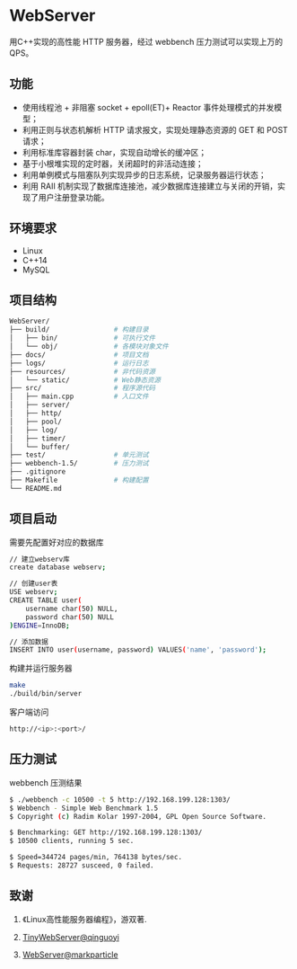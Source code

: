 # WebServer

用C++实现的高性能 HTTP 服务器，经过 webbench 压力测试可以实现上万的 QPS。

## 功能

- 使用线程池 + 非阻塞 socket + epoll(ET)+ Reactor 事件处理模式的并发模型；
- 利用正则与状态机解析 HTTP 请求报文，实现处理静态资源的 GET 和 POST 请求；
- 利用标准库容器封装 char，实现自动增长的缓冲区；
- 基于小根堆实现的定时器，关闭超时的非活动连接；
- 利用单例模式与阻塞队列实现异步的日志系统，记录服务器运行状态；
- 利用 RAII 机制实现了数据库连接池，减少数据库连接建立与关闭的开销，实现了用户注册登录功能。

## 环境要求

* Linux
* C++14
* MySQL

## 项目结构

```bash
WebServer/
├── build/                # 构建目录
│   ├── bin/              # 可执行文件
│   └── obj/              # 各模块对象文件
├── docs/                 # 项目文档
├── logs/                 # 运行日志
├── resources/            # 非代码资源
│   └── static/           # Web静态资源
├── src/                  # 程序源代码
│   ├── main.cpp          # 入口文件
│   ├── server/  
│   ├── http/  
│   ├── pool/
│   ├── log/
│   ├── timer/
│   └── buffer/
├── test/                 # 单元测试
├── webbench-1.5/         # 压力测试
├── .gitignore
├── Makefile              # 构建配置
└── README.md
```

## 项目启动

需要先配置好对应的数据库

```bash
// 建立webserv库
create database webserv;

// 创建user表
USE webserv;
CREATE TABLE user(
    username char(50) NULL,
    password char(50) NULL
)ENGINE=InnoDB;

// 添加数据
INSERT INTO user(username, password) VALUES('name', 'password');
```

构建并运行服务器

```bash
make
./build/bin/server
```

客户端访问

```bash
http://<ip>:<port>/
```

## 压力测试

webbench 压测结果

```bash
$ ./webbench -c 10500 -t 5 http://192.168.199.128:1303/
$ Webbench - Simple Web Benchmark 1.5
$ Copyright (c) Radim Kolar 1997-2004, GPL Open Source Software.

$ Benchmarking: GET http://192.168.199.128:1303/
$ 10500 clients, running 5 sec.

$ Speed=344724 pages/min, 764138 bytes/sec.
$ Requests: 28727 susceed, 0 failed.
```

## 致谢

1. 《Linux高性能服务器编程》，游双著.

2. [TinyWebServer@qinguoyi](https://github.com/qinguoyi/TinyWebServer)

3. [WebServer@markparticle](https://github.com/markparticle/WebServer)